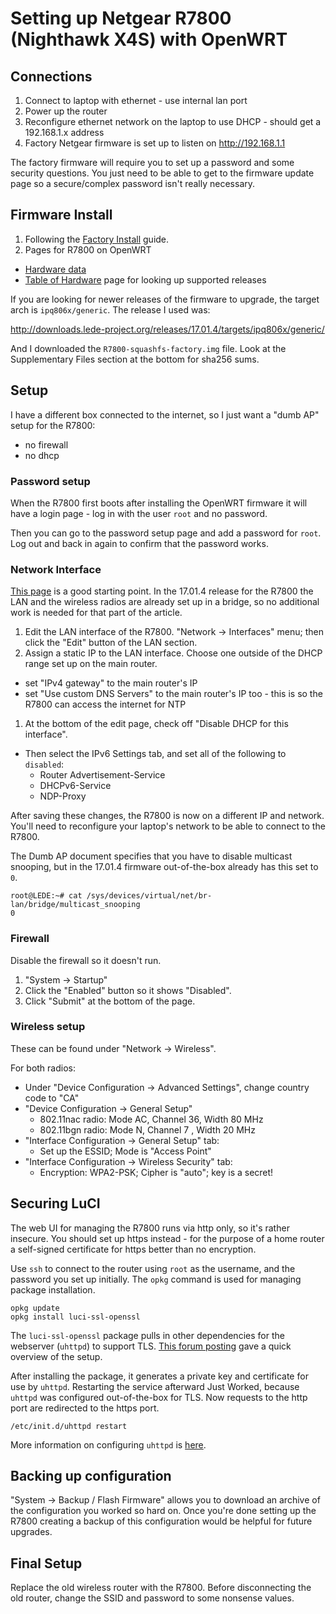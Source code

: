 # Setting up Netgear R7800 (Nighthawk X4S) with OpenWRT

## Connections

1. Connect to laptop with ethernet - use internal lan port
1. Power up the router
1. Reconfigure ethernet network on the laptop to use DHCP - should get a
   192.168.1.x address
1. Factory Netgear firmware is set up to listen on http://192.168.1.1

The factory firmware will require you to set up a password and some security
questions. You just need to be able to get to the firmware update page so a
secure/complex password isn't really necessary.

## Firmware Install

1. Following the [Factory
   Install](https://openwrt.org/docs/guide-quick-start/factory_installation)
   guide.
1. Pages for R7800 on OpenWRT
  * [Hardware data](https://openwrt.org/toh/hwdata/netgear/netgear_r7800)
  * [Table of Hardware](https://openwrt.org/toh/hwdata/netgear/netgear_r7800)
    page for looking up supported releases

If you are looking for newer releases of the firmware to upgrade, the target
arch is `ipq806x/generic`.  The release I used was:

http://downloads.lede-project.org/releases/17.01.4/targets/ipq806x/generic/

And I downloaded the `R7800-squashfs-factory.img` file.  Look at the
Supplementary Files section at the bottom for sha256 sums.

## Setup

I have a different box connected to the internet, so I just want a "dumb AP"
setup for the R7800:

* no firewall
* no dhcp

### Password setup

When the R7800 first boots after installing the OpenWRT firmware it will have
a login page - log in with the user `root` and no password.

Then you can go to the password setup page and add a password for `root`.  Log
out and back in again to confirm that the password works.

### Network Interface

[This page](https://openwrt.org/docs/guide-user/network/wifi/dumbap) is a good
starting point.  In the 17.01.4 release for the R7800 the LAN and the wireless
radios are already set up in a bridge, so no additional work is needed for
that part of the article.

1. Edit the LAN interface of the R7800. "Network -> Interfaces" menu; then
   click the "Edit" button of the LAN section.
1. Assign a static IP to the LAN interface. Choose one outside of the DHCP
   range set up on the main router.
  * set "IPv4 gateway" to the main router's IP
  * set "Use custom DNS Servers" to the main router's IP too - this is so the
    R7800 can access the internet for NTP
1. At the bottom of the edit page, check off "Disable DHCP for this
   interface".
  * Then select the IPv6 Settings tab, and set all of the following to
    `disabled`:
    * Router Advertisement-Service
    * DHCPv6-Service
    * NDP-Proxy

After saving these changes, the R7800 is now on a different IP and network.
You'll need to reconfigure your laptop's network to be able to connect to the
R7800.

The Dumb AP document specifies that you have to disable multicast snooping,
but in the 17.01.4 firmware out-of-the-box already has this set to `0`.

```
root@LEDE:~# cat /sys/devices/virtual/net/br-lan/bridge/multicast_snooping
0
```

### Firewall

Disable the firewall so it doesn't run.

1. "System -> Startup"
1. Click the "Enabled" button so it shows "Disabled".
1. Click "Submit" at the bottom of the page.

### Wireless setup

These can be found under "Network -> Wireless".

For both radios:

* Under "Device Configuration -> Advanced Settings", change country code to
  "CA"
* "Device Configuration -> General Setup"
  * 802.11nac radio: Mode AC, Channel 36, Width 80 MHz
  * 802.11bgn radio: Mode N, Channel 7 , Width 20 MHz
* "Interface Configuration -> General Setup" tab:
  * Set up the ESSID; Mode is "Access Point"
* "Interface Configuration -> Wireless Security" tab:
  * Encryption: WPA2-PSK; Cipher is "auto"; key is a secret!

## Securing LuCI

The web UI for managing the R7800 runs via http only, so it's rather insecure.
You should set up https instead - for the purpose of a home router a
self-signed certificate for https better than no encryption.

Use `ssh` to connect to the router using `root` as the username, and the
password you set up initially.  The `opkg` command is used for managing
package installation.

```
opkg update
opkg install luci-ssl-openssl
```

The `luci-ssl-openssl` package pulls in other dependencies for the webserver
(`uhttpd`) to support TLS. [This forum
posting](https://forum.lede-project.org/t/luci-over-https-luci-ssl-vs-luci-ssl-openssl/12828/4)
gave a quick overview of the setup.

After installing the package, it generates a private key and certificate for
use by `uhttpd`.  Restarting the service afterward Just Worked, because
`uhttpd` was configured out-of-the-box for TLS.  Now requests to the http port
are redirected to the https port.

```
/etc/init.d/uhttpd restart
```

More information on configuring `uhttpd` is
[here](https://openwrt.org/docs/guide-user/services/webserver/uhttpd).

## Backing up configuration

"System -> Backup / Flash Firmware" allows you to download an archive of the
configuration you worked so hard on.  Once you're done setting up the R7800
creating a backup of this configuration would be helpful for future upgrades.

## Final Setup

Replace the old wireless router with the R7800.  Before disconnecting the old
router, change the SSID and password to some nonsense values.

<!--
 vim:tw=78
-->
